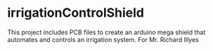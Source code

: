 # irrigationControlShield
This project includes PCB files to create an arduino mega shield that automates and controls an irrigation system. For Mr. Richard Illyes
